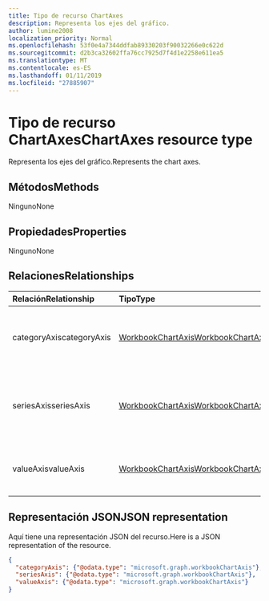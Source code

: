 ```yaml
---
title: Tipo de recurso ChartAxes
description: Representa los ejes del gráfico.
author: lumine2008
localization_priority: Normal
ms.openlocfilehash: 53f0e4a7344ddfab89330203f90032266e0c622d
ms.sourcegitcommit: d2b3ca32602ffa76cc7925d7f4d1e2258e611ea5
ms.translationtype: MT
ms.contentlocale: es-ES
ms.lasthandoff: 01/11/2019
ms.locfileid: "27885907"
---
```

# <a name="chartaxes-resource-type"></a><span data-ttu-id="c61f8-103">Tipo de recurso ChartAxes</span><span class="sxs-lookup"><span data-stu-id="c61f8-103">ChartAxes resource type</span></span>

<span data-ttu-id="c61f8-104">Representa los ejes del gráfico.</span><span class="sxs-lookup"><span data-stu-id="c61f8-104">Represents the chart axes.</span></span>


## <a name="methods"></a><span data-ttu-id="c61f8-105">Métodos</span><span class="sxs-lookup"><span data-stu-id="c61f8-105">Methods</span></span>
<span data-ttu-id="c61f8-106">Ninguno</span><span class="sxs-lookup"><span data-stu-id="c61f8-106">None</span></span>

## <a name="properties"></a><span data-ttu-id="c61f8-107">Propiedades</span><span class="sxs-lookup"><span data-stu-id="c61f8-107">Properties</span></span>
<span data-ttu-id="c61f8-108">Ninguno</span><span class="sxs-lookup"><span data-stu-id="c61f8-108">None</span></span>

## <a name="relationships"></a><span data-ttu-id="c61f8-109">Relaciones</span><span class="sxs-lookup"><span data-stu-id="c61f8-109">Relationships</span></span>
| <span data-ttu-id="c61f8-110">Relación</span><span class="sxs-lookup"><span data-stu-id="c61f8-110">Relationship</span></span> | <span data-ttu-id="c61f8-111">Tipo</span><span class="sxs-lookup"><span data-stu-id="c61f8-111">Type</span></span>   |<span data-ttu-id="c61f8-112">Descripción</span><span class="sxs-lookup"><span data-stu-id="c61f8-112">Description</span></span>|
|:---------------|:--------|:----------|
|<span data-ttu-id="c61f8-113">categoryAxis</span><span class="sxs-lookup"><span data-stu-id="c61f8-113">categoryAxis</span></span>|[<span data-ttu-id="c61f8-114">WorkbookChartAxis</span><span class="sxs-lookup"><span data-stu-id="c61f8-114">WorkbookChartAxis</span></span>](chartaxis.md)|<span data-ttu-id="c61f8-p101">Representa el eje de categorías de un gráfico. Solo lectura.</span><span class="sxs-lookup"><span data-stu-id="c61f8-p101">Represents the category axis in a chart. Read-only.</span></span>|
|<span data-ttu-id="c61f8-117">seriesAxis</span><span class="sxs-lookup"><span data-stu-id="c61f8-117">seriesAxis</span></span>|[<span data-ttu-id="c61f8-118">WorkbookChartAxis</span><span class="sxs-lookup"><span data-stu-id="c61f8-118">WorkbookChartAxis</span></span>](chartaxis.md)|<span data-ttu-id="c61f8-p102">Representa el eje de series de un gráfico tridimensional. Solo lectura.</span><span class="sxs-lookup"><span data-stu-id="c61f8-p102">Represents the series axis of a 3-dimensional chart. Read-only.</span></span>|
|<span data-ttu-id="c61f8-121">valueAxis</span><span class="sxs-lookup"><span data-stu-id="c61f8-121">valueAxis</span></span>|[<span data-ttu-id="c61f8-122">WorkbookChartAxis</span><span class="sxs-lookup"><span data-stu-id="c61f8-122">WorkbookChartAxis</span></span>](chartaxis.md)|<span data-ttu-id="c61f8-p103">Representa el eje de valores de un eje. Solo lectura.</span><span class="sxs-lookup"><span data-stu-id="c61f8-p103">Represents the value axis in an axis. Read-only.</span></span>|

## <a name="json-representation"></a><span data-ttu-id="c61f8-125">Representación JSON</span><span class="sxs-lookup"><span data-stu-id="c61f8-125">JSON representation</span></span>

<span data-ttu-id="c61f8-126">Aquí tiene una representación JSON del recurso.</span><span class="sxs-lookup"><span data-stu-id="c61f8-126">Here is a JSON representation of the resource.</span></span>

<!--{
  "blockType": "resource",
  "optionalProperties": [],
  "baseType": "microsoft.graph.entity",
  "@odata.type": "microsoft.graph.workbookChartAxes"
}-->

```json
{
  "categoryAxis": {"@odata.type": "microsoft.graph.workbookChartAxis"},
  "seriesAxis": {"@odata.type": "microsoft.graph.workbookChartAxis"},
  "valueAxis": {"@odata.type": "microsoft.graph.workbookChartAxis"}
}

```

<!-- uuid: 8fcb5dbc-d5aa-4681-8e31-b001d5168d79
2015-10-25 14:57:30 UTC -->
<!-- {
  "type": "#page.annotation",
  "description": "ChartAxes resource",
  "keywords": "",
  "section": "documentation",
  "tocPath": ""
}-->
